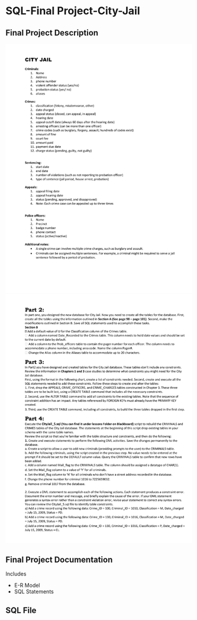 # SQL-Final Project-City-Jail

## Final Project Description
![Project Description](Final_Project_Description-1.png)
![Project Description](Final_Project_Description-2.png)

## Final Project Documentation
Includes
* E-R Model
* SQL Statements

## SQL File

